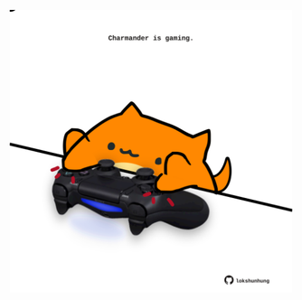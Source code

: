 <!-- built at 04/10/2025, 05:00:35 UTC -->
<p align="center">
  <img width="500" height="500" src="./ReadmeImage.svg">
</p>
